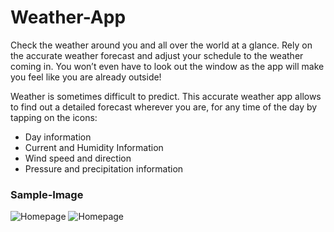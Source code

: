 # Weather-App
Check the weather around you and all over the world at a glance.
Rely on the accurate weather forecast and adjust your schedule to the weather coming in. You won’t even have to look out the window as the app will make you feel like you are already outside!

Weather is sometimes difficult to predict. This accurate weather app allows to find out a detailed forecast wherever you are, for any time of the day by tapping on the icons:
- Day information
- Current and Humidity Information
- Wind speed and direction
- Pressure and precipitation information 
### Sample-Image
![Homepage](Picture/Screenshot2023-07-25094602.png)
![Homepage](Picture/Screenshot2023-07-25094602.png)
